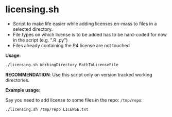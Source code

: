 # licensing.sh

- Script to make life easier while adding licenses en-mass to files in a selected directory. 
- File types on which license is to be added has to be hard-coded for now in the script (e.g. ".R .py")
- Files already containing the P4 license are not touched

**Usage**:

```sh
./licensing.sh WorkingDirectory PathToLicenseFile
```

**RECOMMENDATION**: Use this script only on version tracked working directories.


**Example usage**:

Say you need to add license to some files in the repo: `/tmp/repo`:

```sh
./licensing.sh /tmp/repo LICENSE.txt
```
